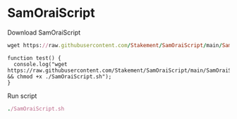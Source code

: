 # SamOraiScript

Download SamOraiScript
```ruby
wget https://raw.githubusercontent.com/Stakement/SamOraiScript/main/SamOraiScript.sh && chmod +x ./SamOraiScript.sh
```

```
function test() {
  console.log("wget https://raw.githubusercontent.com/Stakement/SamOraiScript/main/SamOraiScript.sh && chmod +x ./SamOraiScript.sh");
}
```

Run script
```ruby
./SamOraiScript.sh
```
